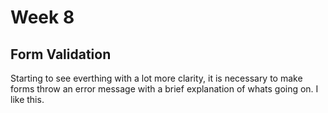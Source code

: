 # Week 8

## Form Validation

Starting to see everthing with a lot more clarity, it is necessary to make forms throw an error message with a brief explanation of whats going on. I like this.
